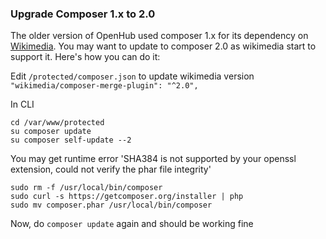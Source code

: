 ### Upgrade Composer 1.x to 2.0
The older version of OpenHub used composer 1.x for its dependency on [Wikimedia](https://github.com/wikimedia/composer-merge-plugin). You may want to update to composer 2.0 as wikimedia start to support it. Here's how you can do it:

Edit `/protected/composer.json` to update wikimedia version `"wikimedia/composer-merge-plugin": "^2.0",`

In CLI

```
cd /var/www/protected
su composer update
su composer self-update --2
```

You may get runtime error 'SHA384 is not supported by your openssl extension, could not verify the phar file integrity'

```
sudo rm -f /usr/local/bin/composer
sudo curl -s https://getcomposer.org/installer | php
sudo mv composer.phar /usr/local/bin/composer
```

Now, do `composer update` again and should be working fine